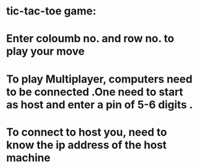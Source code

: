 # tic-tac-toe game:
# Enter coloumb no. and row no. to play your move
# To play Multiplayer, computers need to be connected .One need to start as host and enter a pin of 5-6 digits .
# To connect to host you, need to know the ip address of the host machine

